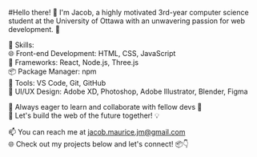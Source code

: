 #Hello there! 👋 I'm Jacob, a highly motivated 3rd-year computer science student at the University of Ottawa with an unwavering passion for web development. 🌟
<br>

🔨 Skills:
<br>
🌐 Front-end Development: HTML, CSS, JavaScript
<br>
🔗 Frameworks: React, Node.js, Three.js
<br>
📦 Package Manager: npm
<br>
🔧 Tools: VS Code, Git, GitHub
<br>
🌟 UI/UX Design: Adobe XD, Photoshop, Adobe Illustrator, Blender, Figma
<br>

🌱 Always eager to learn and collaborate with fellow devs 🤝
<br>
🚀 Let's build the web of the future together! 💡
<br>

📫 You can reach me at jacob.maurice.jm@gmail.com
<br>
🌐 Check out my projects below and let's connect! 📦👇
